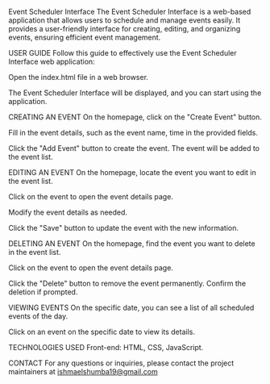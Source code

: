 Event Scheduler Interface
The Event Scheduler Interface is a web-based application that allows users to schedule and manage events easily. It provides a user-friendly interface for creating, editing, and organizing events, ensuring efficient event management.


USER GUIDE
Follow this guide to effectively use the Event Scheduler Interface web application:

Open the index.html file in a web browser.

The Event Scheduler Interface will be displayed, and you can start using the application.

CREATING AN EVENT
On the homepage, click on the "Create Event" button.

Fill in the event details, such as the event name,  time  in the provided fields.

Click the "Add Event" button to create the event. The event will be added to the event list.

EDITING AN EVENT
On the homepage, locate the event you want to edit in the event list.

Click on the event to open the event details page.

Modify the event details as needed.

Click the "Save" button to update the event with the new information.

DELETING AN EVENT
On the homepage, find the event you want to delete in the event list.

Click on the event to open the event details page.

Click the "Delete" button to remove the event permanently. Confirm the deletion if prompted.

VIEWING EVENTS
On the specific date, you can see a list of all scheduled events of the day.

Click on an event on the specific date to view its details.


TECHNOLOGIES USED
Front-end: HTML, CSS, JavaScript.

CONTACT
For any questions or inquiries, please contact the project maintainers at ishmaelshumba19@gmail.com
